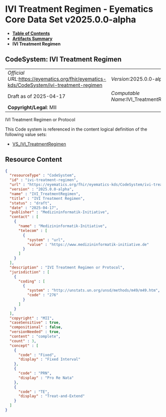 # IVI Treatment Regimen - Eyematics Core Data Set v2025.0.0-alpha

* [**Table of Contents**](toc.md)
* [**Artifacts Summary**](artifacts.md)
* **IVI Treatment Regimen**

## CodeSystem: IVI Treatment Regimen 

| | |
| :--- | :--- |
| *Official URL*:https://eyematics.org/fhir/eyematics-kds/CodeSystem/ivi-treatment-regimen | *Version*:2025.0.0-alpha |
| Draft as of 2025-04-17 | *Computable Name*:IVI_TreatmentRegimen |
| **Copyright/Legal**: MII | |

 
IVI Treatment Regimen or Protocol 

 This Code system is referenced in the content logical definition of the following value sets: 

* [VS_IVI_TreatmentRegimen](ValueSet-IVITeatmentRegimen.md)



## Resource Content

```json
{
  "resourceType" : "CodeSystem",
  "id" : "ivi-treatment-regimen",
  "url" : "https://eyematics.org/fhir/eyematics-kds/CodeSystem/ivi-treatment-regimen",
  "version" : "2025.0.0-alpha",
  "name" : "IVI_TreatmentRegimen",
  "title" : "IVI Treatment Regimen",
  "status" : "draft",
  "date" : "2025-04-17",
  "publisher" : "Medizininformatik-Initiative",
  "contact" : [
    {
      "name" : "Medizininformatik-Initiative",
      "telecom" : [
        {
          "system" : "url",
          "value" : "https://www.medizininformatik-initiative.de"
        }
      ]
    }
  ],
  "description" : "IVI Treatment Regimen or Protocol",
  "jurisdiction" : [
    {
      "coding" : [
        {
          "system" : "http://unstats.un.org/unsd/methods/m49/m49.htm",
          "code" : "276"
        }
      ]
    }
  ],
  "copyright" : "MII",
  "caseSensitive" : true,
  "compositional" : false,
  "versionNeeded" : true,
  "content" : "complete",
  "count" : 3,
  "concept" : [
    {
      "code" : "Fixed",
      "display" : "Fixed Interval"
    },
    {
      "code" : "PRN",
      "display" : "Pro Re Nata"
    },
    {
      "code" : "TE",
      "display" : "Treat-and-Extend"
    }
  ]
}

```
